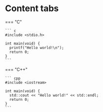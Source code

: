 # Content tabs

=== "C"

    ``` c
    #include <stdio.h>

    int main(void) {
      printf("Hello world!\n");
      return 0;
    }
    ```

=== "C++"

    ``` cpp
    #include <iostream>

    int main(void) {
      std::cout << "Hello world!" << std::endl;
      return 0;
    }
    ```
